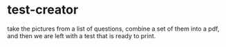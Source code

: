 # test-creator
take the pictures from a list of questions, combine a set of them into a pdf, and then we are left with a test that is ready to print.  
